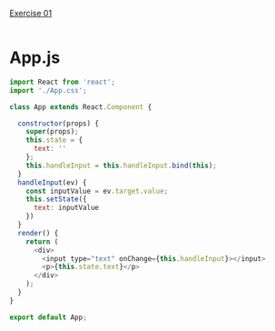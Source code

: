 [Exercise 01](https://books.adalab.es/materiales-front-end-l/modulo-3-react/3_5_estado_react#ejercicio-1)

![]()

# App.js 
```javascript
import React from 'react';
import './App.css';

class App extends React.Component {

  constructor(props) {
    super(props);
    this.state = {
      text: ''
    };
    this.handleInput = this.handleInput.bind(this);
  }
  handleInput(ev) {
    const inputValue = ev.target.value;
    this.setState({
      text: inputValue
    })
  }
  render() {
    return (
      <div>
        <input type="text" onChange={this.handleInput}></input>
        <p>{this.state.text}</p>
      </div>
    );
  }
}

export default App;
```